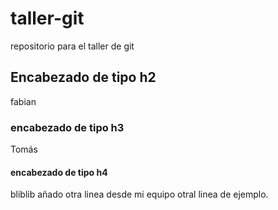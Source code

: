 # taller-git
repositorio para el taller de git

## Encabezado de tipo h2
fabian
### encabezado de tipo h3
Tomás
#### encabezado de tipo h4
bliblib
añado otra linea desde mi equipo
otral linea de ejemplo.